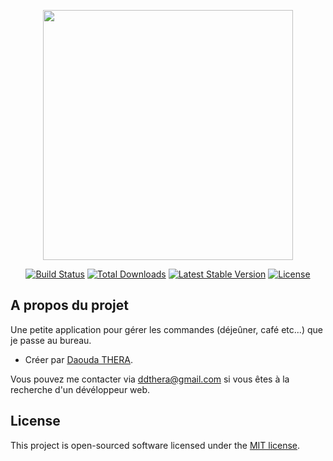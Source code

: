 <p align="center"><a href="https://laravel.com" target="_blank"><img src="https://raw.githubusercontent.com/laravel/art/master/logo-lockup/5%20SVG/2%20CMYK/1%20Full%20Color/laravel-logolockup-cmyk-red.svg" width="400"></a></p>

<p align="center">
<a href="https://travis-ci.org/laravel/framework"><img src="https://travis-ci.org/laravel/framework.svg" alt="Build Status"></a>
<a href="https://packagist.org/packages/laravel/framework"><img src="https://poser.pugx.org/laravel/framework/d/total.svg" alt="Total Downloads"></a>
<a href="https://packagist.org/packages/laravel/framework"><img src="https://poser.pugx.org/laravel/framework/v/stable.svg" alt="Latest Stable Version"></a>
<a href="https://packagist.org/packages/laravel/framework"><img src="https://poser.pugx.org/laravel/framework/license.svg" alt="License"></a>
</p>

## A propos du projet

Une petite application pour gérer les commandes (déjeûner, café etc...) que je passe au bureau.
- Créer par [Daouda THERA](https://github.com/taalralgo).

Vous pouvez me contacter via [ddthera@gmail.com](mailto:ddthera@gmail.com) si vous êtes à la recherche d'un dévéloppeur web.

## License

This project is open-sourced software licensed under the [MIT license](https://opensource.org/licenses/MIT).
